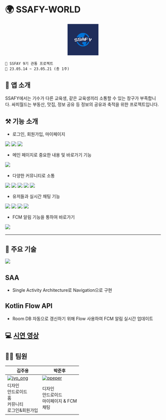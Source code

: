# 🌍 SSAFY-WORLD
<p align="center"><img src="./assets/ic_logo.png" width="20%"></p>

```
📢 SSFAY 9기 관통 프로젝트 
📢 23.05.14 ~ 23.05.21 (총 1주)
```

## 🤔 앱 소개
SSAFY에서는 기수가 다른 교육생, 같은 교육생끼리 소통할 수 있는 창구가 부족합니다. 싸피월드는 부동산, 맛집, 정보 공유 등 정보의 공유과 축적을 위한 프로젝트입니다. 

## ⚒️ 기능 소개
- 로그인, 회원가입, 마이페이지
<img src="https://github.com/SSAFY-WORLD/SSAFY-WORLD/assets/63226023/dd953c50-13e5-48dd-9300-ab13f23e1949" width="20%"/>
<img src="https://github.com/SSAFY-WORLD/SSAFY-WORLD/assets/63226023/e7812bdf-e0c8-49ac-a6fb-4ac63328d4bf" width="20%"/>
<img src="https://github.com/SSAFY-WORLD/SSAFY-WORLD/assets/63226023/b3948933-bfe1-40d3-8f43-533b5cff99a4" width="20%"/>

- 메인 페이지로 중요한 내용 및 바로가기 기능
<img src="https://github.com/SSAFY-WORLD/SSAFY-WORLD/assets/63226023/143ebce9-603c-4a51-a0b5-69f90f5cd6a2" width="20%"/>

- 다양한 커뮤니티로 소통
<img src="https://github.com/SSAFY-WORLD/SSAFY-WORLD/assets/63226023/ca726a8d-9b38-40c5-8595-c4a61bfa9614" width="15%"/>
<img src="https://github.com/SSAFY-WORLD/SSAFY-WORLD/assets/63226023/6fc663c2-c235-4e0e-93d2-21dd053db6e3" width="15%"/>
<img src="https://github.com/SSAFY-WORLD/SSAFY-WORLD/assets/63226023/a4305dc2-ce52-44ea-bb9f-265c80c59070" width="15%"/>
<img src="https://github.com/SSAFY-WORLD/SSAFY-WORLD/assets/63226023/45be988d-671d-4edd-98af-f490920608ff" width="15%"/>
<img src="https://github.com/SSAFY-WORLD/SSAFY-WORLD/assets/63226023/2843b013-7af8-406e-b9c7-0189ff0abc37" width="15%"/>

- 유저들과 실시간 채팅 기능
<img src="https://github.com/SSAFY-WORLD/SSAFY-WORLD/assets/63226023/ffe9fc9d-61bb-4919-9bae-e4c474bd7997" width="20%"/>
<img src="https://github.com/SSAFY-WORLD/SSAFY-WORLD/assets/63226023/df774642-c224-410d-8dc9-8127946e07f0" width="20%"/>
<img src="https://github.com/SSAFY-WORLD/SSAFY-WORLD/assets/63226023/0bc4e7a1-efe8-44c1-a626-de12a0e364c9" width="20%"/>
<img src="https://github.com/SSAFY-WORLD/SSAFY-WORLD/assets/63226023/e7d467c1-61b1-49a3-a591-ec2348e64eff" width="20%"/>

- FCM 알림 기능을 통하여 바로가기
<img src="https://github.com/SSAFY-WORLD/SSAFY-WORLD/assets/63226023/59a3be00-97fc-447c-8023-033642bf06b7.gif" width="30%"/>

- - - 
## 📌 주요 기술
<img src="https://github.com/SSAFY-WORLD/SSAFY-WORLD/assets/63226023/ff7463e0-dce3-4c6d-97a3-31a0a173134b" width="50%"/>

## SAA
- Single Activity Architecture로 Navigation으로 구현
## Kotlin Flow API
- Room DB 자동으로 갱신하기 위해 Flow 사용하여 FCM 알림 실시간 업데이트

## 💻 [시연 영상](https://www.youtube.com/channel/UCrovuekvNiW-oq-ziMkxd9g)

## 👩‍👦 팀원
| 김주용 | 박준후 |
| ------ | ------ |
| <a href="https://github.com/Kim-JuYong"><img src="https://avatars.githubusercontent.com/u/68934392?v=4" alt="jyo_ong" width="100" height="100"></a> | <a href="https://github.com/ppeper"><img src="https://avatars.githubusercontent.com/u/63226023?v=4" alt="ppeper" width="100" height="100"></a> |
| 디자인<br>안드로이드<br>홈<br>커뮤니티<br>로그인&회원가입 | 디자인<br>안드로이드<br>마이페이지 & FCM<br>채팅 |

